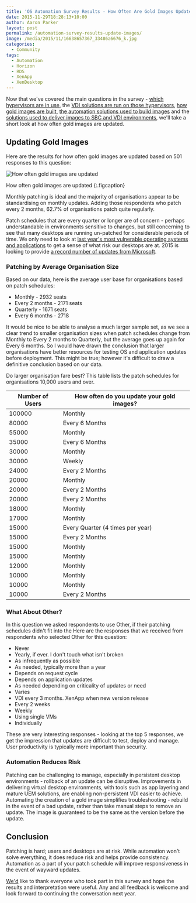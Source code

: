 ```yaml
---
title: 'OS Automation Survey Results - How Often Are Gold Images Updated?'
date: 2015-11-29T18:28:13+10:00
author: Aaron Parker
layout: post
permalink: /automation-survey-results-update-images/
image: /media/2015/11/16638657367_33486a6676_k.jpg
categories:
  - Community
tags:
  - Automation
  - Horizon
  - RDS
  - XenApp
  - XenDesktop
---
```

Now that we've covered the main questions in the survey - [which hypervisors are in use]({{site.baseurl}}/automation-survey-results-hypervisor/), the [VDI solutions are run on those hypervisors]({{site.baseurl}}/automation-survey-results-vdi-platforms/), [how gold images are built]({{site.baseurl}}/automation-survey-results-build-gold-images/), [the automation solutions used to build images](http://xenappblog.com/2015/os-automation-survey-results-automation-solutions/) and the [solutions used to deliver images to SBC and VDI environments]({{site.baseurl}}/automation-survey-results-deliver-images/), we'll take a short look at how often gold images are updated.

## Updating Gold Images

Here are the results for how often gold images are updated based on 501 responses to this question:

![How often gold images are updated]({{site.baseurl}}/media/2015/11/HowOftenAreImagesUpdated.png)

How often gold images are updated
{:.figcaption}

Monthly patching is ideal and the majority of organisations appear to be standardising on monthly updates. Adding those respondents who patch every 2 months, 62.7% of organisations patch quite regularly.

Patch schedules that are every quarter or longer are of concern - perhaps understandable in environments sensitive to changes, but still concerning to see that many desktops are running un-patched for considerable periods of time. We only need to look at [last year's most vulnerable operating systems and applications](http://www.gfi.com/blog/most-vulnerable-operating-systems-and-applications-in-2014/) to get a sense of what risk our desktops are at. 2015 is looking to provide [a record number of updates from Microsoft](http://news.softpedia.com/news/Record-Number-of-Microsoft-Patches-in-2015-Less-Secure-Windows-or-More-Active-Hackers-481007.shtml).

### Patching by Average Organisation Size

Based on our data, here is the average user base for organisations based on patch schedules:

* Monthly - 2932 seats
* Every 2 months - 2171 seats
* Quarterly - 1671 seats
* Every 6 months - 2718

It would be nice to be able to analyse a much larger sample set, as we see a clear trend to smaller organisation sizes when patch schedules change from Monthly to Every 2 months to Quarterly, but the average goes up again for Every 6 months. So I would have drawn the conclusion that larger organisations have better resources for testing OS and application updates before deployment. This might be true; however it's difficult to draw a definitive conclusion based on our data.

Do larger organisation fare best? This table lists the patch schedules for organisations 10,000 users and over.

|Number of Users|How often do you update your gold images?                                                         |
|---------------|----------------------------------------------------------------------------------------------------|
|100000         |Monthly                                                                                             |
|80000          |Every 6 Months                                                                                      |
|55000          |Monthly                                                                                             |
|35000          |Every 6 Months                                                                                      |
|30000          |Monthly                                                                                             |
|30000          |Weekly                                                                                              |
|24000          |Every 2 Months                                                                                      |
|20000          |Monthly                                                                                             |
|20000          |Every 2 Months                                                                                      |
|20000          |Every 2 Months                                                                                      |
|18000          |Monthly                                                                                             |
|17000          |Monthly                                                                                             |
|15000          |Every Quarter (4 times per year)                                                                    |
|15000          |Every 2 Months                                                                                      |
|15000          |Monthly                                                                                             |
|15000          |Monthly                                                                                             |
|12000          |Monthly                                                                                             |
|10000          |Monthly                                                                                             |
|10000          |Monthly                                                                                             |
|10000          |Every 2 Months                                                                                      |

### What About Other?

In this question we asked respondents to use Other, if their patching schedules didn't fit into the Here are the responses that we received from respondents who selected Other for this question:

* Never
* Yearly, if ever. I don't touch what isn't broken
* As infrequently as possible
* As needed, typically more than a year
* Depends on request cycle
* Depends on application updates
* As needed depending on criticality of updates or need
* Varies
* VDI every 3 months. XenApp when new version release
* Every 2 weeks
* Weekly
* Using single VMs
* Individually

These are very interesting responses - looking at the top 5 responses, we get the impression that updates are difficult to test, deploy and manage. User productivity is typically more important than security.

### Automation Reduces Risk

Patching can be challenging to manage, especially in persistent desktop environments - rollback of an update can be disruptive. Improvements in delivering virtual desktop environments, with tools such as app layering and mature UEM solutions, are enabling non-persistent VDI easier to achieve. Automating the creation of a gold image simplifies troubleshooting - rebuild in the event of a bad update, rather than take manual steps to remove an update. The image is guaranteed to be the same as the version before the update.

## Conclusion

Patching is hard; users and desktops are at risk. While automation won't solve everything, it does reduce risk and helps provide consistency. Automation as a part of your patch schedule will improve responsiveness in the event of wayward updates.

[We'd](http://xenappblog.com) like to thank everyone who took part in this survey and hope the results and interpretation were useful. Any and all feedback is welcome and look forward to continuing the conversation next year.
